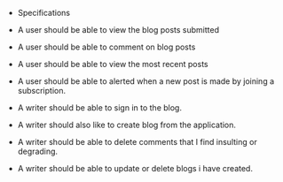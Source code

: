 * Specifications

* A user should be able  to view the blog posts submitted
* A user should be able  to comment on blog posts
* A user should be able  to view the most recent posts
* A user should be able  to alerted when a new post is made by joining a subscription.
* A writer should be able to sign in to the blog.
* A writer  should also like to create blog from the application.
* A writer should be able to delete comments that I find insulting or degrading.
* A writer should be able to update or delete blogs i have created.